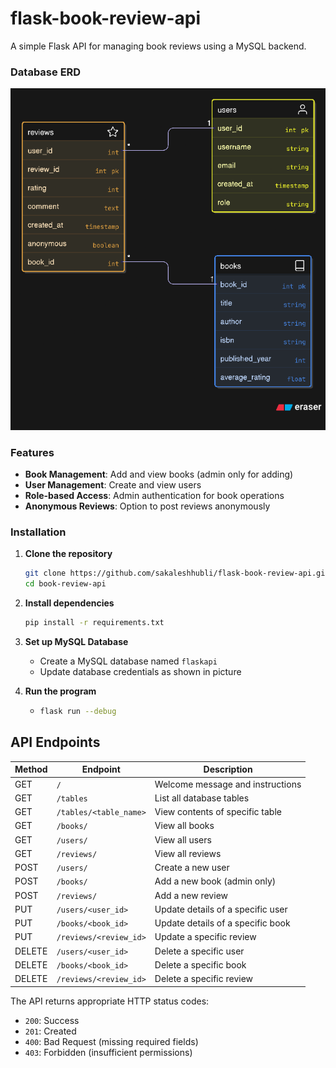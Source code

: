 # flask-book-review-api
A simple Flask API for managing book reviews using a MySQL backend.

### Database ERD

![App Screenshot](./db.png)

### Features

- **Book Management**: Add and view books (admin only for adding)
- **User Management**: Create and view users
- **Role-based Access**: Admin authentication for book operations
- **Anonymous Reviews**: Option to post reviews anonymously


### Installation

1. **Clone the repository**
   ```bash
   git clone https://github.com/sakaleshhubli/flask-book-review-api.git
   cd book-review-api
   ```

2. **Install dependencies**
   ```bash
   pip install -r requirements.txt
   ```

3. **Set up MySQL Database**
   - Create a MySQL database named `flaskapi`
   - Update database credentials as shown in picture
  
4. **Run the program**
   - ```bash
     flask run --debug
     ```


## API Endpoints

| Method | Endpoint | Description |
|--------|----------|-------------|
| GET    | `/` | Welcome message and instructions |
| GET    | `/tables` | List all database tables |
| GET    | `/tables/<table_name>` | View contents of specific table |
| GET    | `/books/` | View all books |
| GET    | `/users/` | View all users |
| GET    | `/reviews/` | View all reviews |
| POST   | `/users/` | Create a new user |
| POST   | `/books/` | Add a new book (admin only) |
| POST   | `/reviews/` | Add a new review |
| PUT    | `/users/<user_id>` | Update details of a specific user |
| PUT    | `/books/<book_id>` | Update details of a specific book |
| PUT    | `/reviews/<review_id>` | Update a specific review |
| DELETE | `/users/<user_id>` | Delete a specific user |
| DELETE | `/books/<book_id>` | Delete a specific book |
| DELETE | `/reviews/<review_id>` | Delete a specific review |



The API returns appropriate HTTP status codes:
- `200`: Success
- `201`: Created
- `400`: Bad Request (missing required fields)
- `403`: Forbidden (insufficient permissions)
